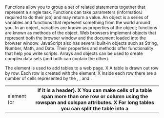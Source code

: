 
Functions allow you to group a set of related statements together that represent a single task. 
Functions can take parameters (informatiorJ required to do their job) and may return a value. 
An object is a series of variables and functions that represent something from the world around you. 
In an object, variables are known as properties of the object; functions are known as methods of the object. 
Web browsers implement objects that represent both the browser window and the document loaded into the browser window. 
JavaScript also has several built-in objects such as String, Number, Math, and Date. Their properties and methods offer functionality that help you write scripts. 
Arrays and objects can be used to create complex data sets (and both can contain the other). 

The <table> element is used to add tables to a web page. 
X A table is drawn out row by row. Each row is created with the <tr> element. 
X Inside each row there are a number of cells represented by the <td> element (or <th> if it is a header). 
X You can make cells of a table span more than one row or column using the rowspan and colspan attributes. 
X For long tables you can split the table into a <thead>, <tbody>, and <tfoot>. 
 
